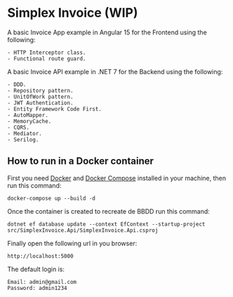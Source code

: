 # Simplex Invoice (WIP)

A basic Invoice App example in Angular 15 for the Frontend using the following:

    - HTTP Interceptor class.
    - Functional route guard.

A basic Invoice API example in .NET 7 for the Backend using the following:

    - DDD.
    - Repository pattern.
    - UnitOfWork pattern.
    - JWT Authentication.
    - Entity Framework Code First.
    - AutoMapper.
    - MemoryCache.
    - CQRS.
    - Mediator.
    - Serilog.

How to run in a Docker container
---

First you need [Docker](www.docker.com) and [Docker Compose](https://docs.docker.com/compose/) installed in your machine, then run this command:

    docker-compose up --build -d

Once the container is created to recreate de BBDD run this command:

    dotnet ef database update --context EfContext --startup-project src/SimplexInvoice.Api/SimplexInvoice.Api.csproj

Finally open the following url in you browser:

    http://localhost:5000

The default login is:

    Email: admin@gmail.com
    Password: admin1234
